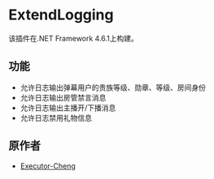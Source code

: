 # ExtendLogging

该插件在.NET Framework 4.6.1上构建。

## 功能
- 允许日志输出弹幕用户的贵族等级、勋章、等级、房间身份
- 允许日志输出房管禁言消息
- 允许日志输出主播开/下播消息
- 允许日志禁用礼物信息

## 原作者
 - [Executor-Cheng](https://github.com/Executor-Cheng)

